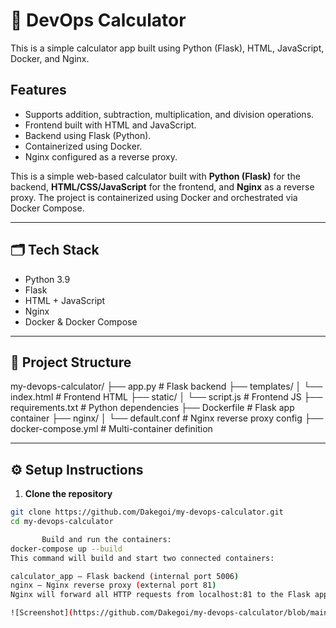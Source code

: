 # 🧮 DevOps Calculator

This is a simple calculator app built using Python (Flask), HTML, JavaScript, Docker, and Nginx.

## Features
- Supports addition, subtraction, multiplication, and division operations.
- Frontend built with HTML and JavaScript.
- Backend using Flask (Python).
- Containerized using Docker.
- Nginx configured as a reverse proxy.

This is a simple web-based calculator built with **Python (Flask)** for the backend, **HTML/CSS/JavaScript** for the frontend, and **Nginx** as a reverse proxy. The project is containerized using Docker and orchestrated via Docker Compose.

---

## 🗂️ Tech Stack

- Python 3.9
- Flask
- HTML + JavaScript
- Nginx
- Docker & Docker Compose

---

## 📁 Project Structure

my-devops-calculator/
├── app.py # Flask backend
├── templates/
│ └── index.html # Frontend HTML
├── static/
│ └── script.js # Frontend JS
├── requirements.txt # Python dependencies
├── Dockerfile # Flask app container
├── nginx/
│ └── default.conf # Nginx reverse proxy config
├── docker-compose.yml # Multi-container definition


---

## ⚙️ Setup Instructions

1. **Clone the repository**

```bash
git clone https://github.com/Dakegoi/my-devops-calculator.git
cd my-devops-calculator

       Build and run the containers:
docker-compose up --build
This command will build and start two connected containers:

calculator_app — Flask backend (internal port 5006)
nginx — Nginx reverse proxy (external port 81)
Nginx will forward all HTTP requests from localhost:81 to the Flask app.

![Screenshot](https://github.com/Dakegoi/my-devops-calculator/blob/main/Снимок%20экрана%202025-05-09%20в%2019.15.27.png)





